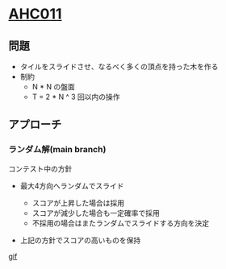 # [AHC011](https://atcoder.jp/contests/ahc011/tasks/ahc011_a)

## 問題
- タイルをスライドさせ、なるべく多くの頂点を持った木を作る
- 制約
  - N * N の盤面
  - T = 2 * N ^ 3 回以内の操作

## アプローチ
### ランダム解(main branch)
コンテスト中の方針  
- 最大4方向へランダムでスライド
  - スコアが上昇した場合は採用
  - スコアが減少した場合も一定確率で採用
  - 不採用の場合はまたランダムでスライドする方向を決定

- 上記の方針でスコアの高いものを保持

[gif](https://github.com/nk0086/AHC011/vis.gif)
